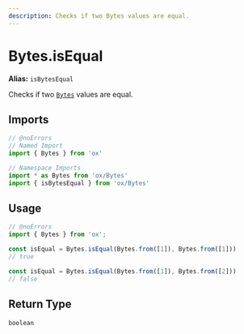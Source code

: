 ```yaml
---
description: Checks if two Bytes values are equal.
---
```


# Bytes.isEqual 

**Alias:** `isBytesEqual`

Checks if two [`Bytes`](/api/bytes) values are equal.

## Imports

```ts twoslash
// @noErrors
// Named Import 
import { Bytes } from 'ox'

// Namespace Imports
import * as Bytes from 'ox/Bytes'
import { isBytesEqual } from 'ox/Bytes'
```

## Usage

```ts twoslash
// @noErrors
import { Bytes } from 'ox';

const isEqual = Bytes.isEqual(Bytes.from([1]), Bytes.from([1]))
// true

const isEqual = Bytes.isEqual(Bytes.from([1]), Bytes.from([2]))
// false
```

## Return Type

`boolean`

